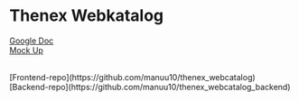 # Thenex Webkatalog
[Google Doc](https://docs.google.com/document/d/1kn8kp0JNWqGpt4VoRo54M67OnLqEggVq_oC6yid_5M8/edit?usp=sharing)
<br>
[Mock Up](https://gomockingbird.com/projects/2kleqq0)

<br>
[Frontend-repo](https://github.com/manuu10/thenex_webcatalog)
<br>
[Backend-repo](https://github.com/manuu10/thenex_webcatalog_backend)
